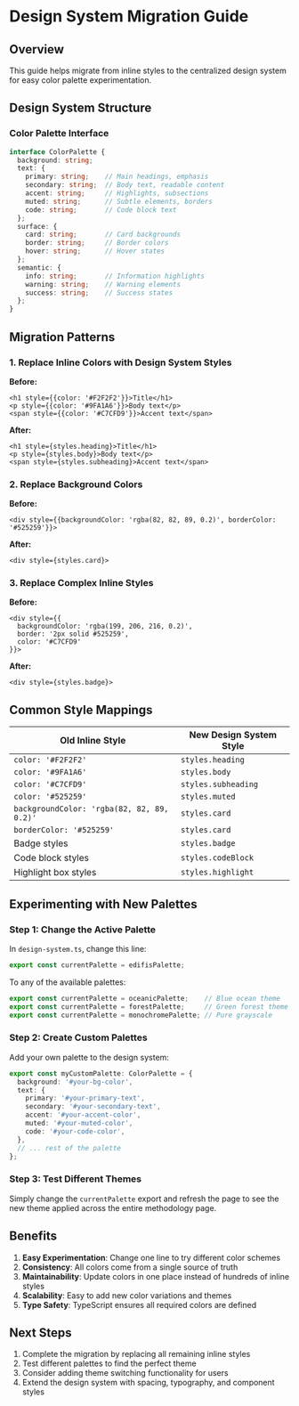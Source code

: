 # Design System Migration Guide

## Overview
This guide helps migrate from inline styles to the centralized design system for easy color palette experimentation.

## Design System Structure

### Color Palette Interface
```typescript
interface ColorPalette {
  background: string;
  text: {
    primary: string;    // Main headings, emphasis
    secondary: string;  // Body text, readable content  
    accent: string;     // Highlights, subsections
    muted: string;      // Subtle elements, borders
    code: string;       // Code block text
  };
  surface: {
    card: string;       // Card backgrounds
    border: string;     // Border colors
    hover: string;      // Hover states
  };
  semantic: {
    info: string;       // Information highlights
    warning: string;    // Warning elements
    success: string;    // Success states
  };
}
```

## Migration Patterns

### 1. Replace Inline Colors with Design System Styles

**Before:**
```tsx
<h1 style={{color: '#F2F2F2'}}>Title</h1>
<p style={{color: '#9FA1A6'}}>Body text</p>
<span style={{color: '#C7CFD9'}}>Accent text</span>
```

**After:**
```tsx
<h1 style={styles.heading}>Title</h1>
<p style={styles.body}>Body text</p>
<span style={styles.subheading}>Accent text</span>
```

### 2. Replace Background Colors

**Before:**
```tsx
<div style={{backgroundColor: 'rgba(82, 82, 89, 0.2)', borderColor: '#525259'}}>
```

**After:**
```tsx
<div style={styles.card}>
```

### 3. Replace Complex Inline Styles

**Before:**
```tsx
<div style={{
  backgroundColor: 'rgba(199, 206, 216, 0.2)', 
  border: '2px solid #525259',
  color: '#C7CFD9'
}}>
```

**After:**
```tsx
<div style={styles.badge}>
```

## Common Style Mappings

| Old Inline Style | New Design System Style |
|------------------|-------------------------|
| `color: '#F2F2F2'` | `styles.heading` |
| `color: '#9FA1A6'` | `styles.body` |
| `color: '#C7CFD9'` | `styles.subheading` |
| `color: '#525259'` | `styles.muted` |
| `backgroundColor: 'rgba(82, 82, 89, 0.2)'` | `styles.card` |
| `borderColor: '#525259'` | `styles.card` |
| Badge styles | `styles.badge` |
| Code block styles | `styles.codeBlock` |
| Highlight box styles | `styles.highlight` |

## Experimenting with New Palettes

### Step 1: Change the Active Palette
In `design-system.ts`, change this line:
```typescript
export const currentPalette = edifisPalette;
```

To any of the available palettes:
```typescript
export const currentPalette = oceanicPalette;    // Blue ocean theme
export const currentPalette = forestPalette;     // Green forest theme  
export const currentPalette = monochromePalette; // Pure grayscale
```

### Step 2: Create Custom Palettes
Add your own palette to the design system:
```typescript
export const myCustomPalette: ColorPalette = {
  background: '#your-bg-color',
  text: {
    primary: '#your-primary-text',
    secondary: '#your-secondary-text',
    accent: '#your-accent-color',
    muted: '#your-muted-color',
    code: '#your-code-color',
  },
  // ... rest of the palette
};
```

### Step 3: Test Different Themes
Simply change the `currentPalette` export and refresh the page to see the new theme applied across the entire methodology page.

## Benefits

1. **Easy Experimentation**: Change one line to try different color schemes
2. **Consistency**: All colors come from a single source of truth
3. **Maintainability**: Update colors in one place instead of hundreds of inline styles
4. **Scalability**: Easy to add new color variations and themes
5. **Type Safety**: TypeScript ensures all required colors are defined

## Next Steps

1. Complete the migration by replacing all remaining inline styles
2. Test different palettes to find the perfect theme
3. Consider adding theme switching functionality for users
4. Extend the design system with spacing, typography, and component styles
